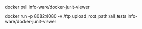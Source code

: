 docker pull info-ware/docker-junit-viewer

docker run -p 8082:8080 -v /ftp_upload_root_path:/all_tests info-ware/docker-junit-viewer